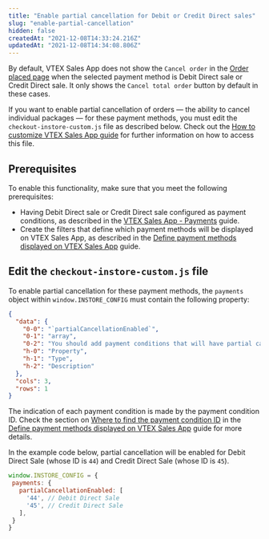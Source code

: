 ```yaml
---
title: "Enable partial cancellation for Debit or Credit Direct sales"
slug: "enable-partial-cancellation"
hidden: false
createdAt: "2021-12-08T14:33:24.216Z"
updatedAt: "2021-12-08T14:34:08.806Z"
---
```

By default, VTEX Sales App does not show the `Cancel order` in the [Order placed page](https://help.vtex.com/en/tracks/vtex-sales-app-using-the-app--4BYzQIwyOHvnmnCYQgLzdr/TrTtmCGVLTaCSmowGFYDI) when the selected payment method is Debit Direct sale or Credit Direct sale. It only shows the `Cancel total order` button by default in these cases.

If you want to enable partial cancellation of orders — the ability to cancel individual packages — for these payment methods, you must edit the `checkout-instore-custom.js` file as described below. Check out the [How to customize VTEX Sales App guide](https://developers.vtex.com/vtex-rest-api/docs/how-to-customize-vtex-sales-app) for further information on how to access this file.


## Prerequisites

To enable this functionality, make sure that you meet the following prerequisites:

* Having Debit Direct sale or Credit Direct sale configured as payment conditions, as described in the [VTEX Sales App - Payments](https://help.vtex.com/en/tracks/vtex-sales-app-payments--43B4Nr7uZva5UdwWEt3PEy/2liigRors32hzqBNs2M1Oa) guide.
* Create the filters that define which payment methods will be displayed on VTEX Sales App, as described in the [Define payment methods displayed on VTEX Sales App](https://developers.vtex.com/vtex-rest-api/docs/define-payment-methods-displayed-on-vtex-sales-app) guide.

## Edit the `checkout-instore-custom.js` file

To enable partial cancellation for these payment methods, the `payments` object within `window.INSTORE_CONFIG` must contain the following property:

```json
{
  "data": {
    "0-0": "`partialCancellationEnabled`",
    "0-1": "array",
    "0-2": "You should add payment conditions that will have partial cancellation enabled on inStore in this array",
    "h-0": "Property",
    "h-1": "Type",
    "h-2": "Description"
  },
  "cols": 3,
  "rows": 1
}
```

The indication of each payment condition is made by the payment condition ID. Check the section on [Where to find the payment condition ID](https://developers.vtex.com/vtex-rest-api/docs/define-payment-methods-displayed-on-vtex-sales-app#where-to-find-the-payment-condition-id) in the [Define payment methods displayed on VTEX Sales App](https://developers.vtex.com/vtex-rest-api/docs/define-payment-methods-displayed-on-vtex-sales-app) guide for more details.

In the example code below, partial cancellation will be enabled for Debit Direct Sale (whose ID is `44`) and Credit Direct Sale (whose ID is `45`).

``` javascript
window.INSTORE_CONFIG = {
 payments: {
   partialCancellationEnabled: [
     '44', // Debit Direct Sale
     '45', // Credit Direct Sale
   ],
 }
}
```